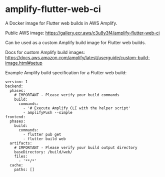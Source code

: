 # amplify-flutter-web-ci
A Docker image for Flutter web builds in AWS Amplify.

Public AWS image: https://gallery.ecr.aws/c3u8y3f4/amplify-flutter-web-ci

Can be used as a custom Amplify build image for Flutter web builds.

Docs for custom Amplify build images: https://docs.aws.amazon.com/amplify/latest/userguide/custom-build-image.html#setup

Example Amplify build specification for a Flutter web build:

```
version: 1
backend:
  phases:
    # IMPORTANT - Please verify your build commands
    build:
      commands:
        - '# Execute Amplify CLI with the helper script'
        - amplifyPush --simple
frontend:
  phases:
    build:
      commands:
        - flutter pub get
        - flutter build web
  artifacts:
    # IMPORTANT - Please verify your build output directory
    baseDirectory: /build/web/
    files:
      - '**/*'
  cache:
    paths: []
```